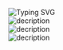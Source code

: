 ![Typing SVG](https://readme-typing-svg.demolab.com/?lines=moCpper)  
![decription](https://img.shields.io/badge/code-Modern%20C++-blue)  
![decription](https://img.shields.io/badge/%E5%96%9C%E6%AC%A2-Modern%20C++-blue)  
![decription](https://img.shields.io/badge/%E7%88%B1%E5%A5%BD-ACG-red)
<!--
**moCpper/moCpper** is a ✨ _special_ ✨ repository because its `README.md` (this file) appears on your GitHub profile.

Here are some ideas to get you started:

- 🔭 I’m currently working on ...
- 🌱 I’m currently learning ...
- 👯 I’m looking to collaborate on ...
- 🤔 I’m looking for help with ...
- 💬 Ask me about ...
- 📫 How to reach me: ...
- 😄 Pronouns: ...
- ⚡ Fun fact: ...
-->
